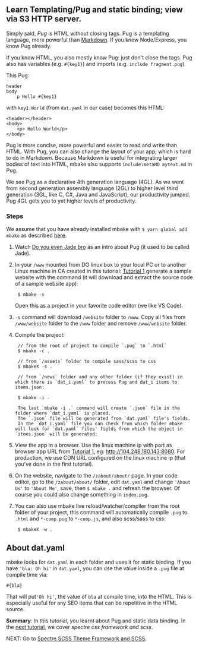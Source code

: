 
## Learn Templating/Pug and static binding; view via S3 HTTP server.

Simply said, _Pug_ is HTML without closing tags. Pug is a templating language, more powerful than [Markdown](http://en.wikipedia.org/wiki/Markdown). If you know Node/Express, you know Pug already.

If you know HTML, you also mostly know Pug: just don't close the tags. Pug also has variables (e.g. `#{key1}`) and imports (e.g. `include fragment.pug`).

This Pug:

    header
    body
        p Hello #{key1}


with `key1:World` (from `dat.yaml` in our case)
becomes this HTML:

    <header></header>
    <body>
        <p> Hello World</p>
    </body>

Pug is more concise, more powerful and easier to read and write than HTML. With Pug, you can also change the layout of your app; which is hard to do in Markdown. Because Markdown is useful for integrating larger bodies of text into HTML, mbake also supports `include:metaMD mytext.md` in Pug.

We see Pug as a declarative 4th generation language (4GL). As we went from second generation assembly language (2GL) to higher level third generation (3GL, like C, C#, Java and JavaScript), our productivity jumped. Pug 4GL gets you to yet higher levels of productivity. 

### Steps

We assume that you have already installed mbake with `$ yarn global add mbake` as described [here](/#how-to-install-mbake).

1. Watch [Do you even Jade bro](http://youtube.com/watch?v=wzAWI9h3q18) as an intro about Pug (it used to be called Jade).

2. In your `/www` mounted from DO linux box to your local PC or to another Linux machine in CA created in this tutorial: [Tutorial 1](/s3_n_webdrive_mount/) generate a sample website with the command (it will download and extract the source code of a sample website app):

        $ mbake -s

      Open this as a project in your favorite code editor (we like VS Code).
      
1. `-s` command will download `/website` folder to `/www`. Copy all files from `/www/website` folder to the `/www` folder and remove `/www/website` folder.

3. Compile the project:

        // from the root of project to compile `.pug` to `.html`
        $ mbake -c .

        // from `/assets` folder to compile sass/scss to css
        $ mbakeX -s .

        // from `/news` folder and any other folder (if they exist) in which there is `dat_i.yaml` to process Pug and dat_i items to items.json:

        $ mbake -i .

        The last `mbake -i .` command will create `.json` file in the folder where `dat_i.yaml` is placed.
        The `.json` file will be generated from `dat.yaml` file's fields.
        In the `dat_i.yaml` file you can check from which folder mbake will look for `dat.yaml` files' fields from which the object in `itmes.json` will be generated:



4. View the app in a browser. Use the linux machine ip with port as browser app URL from [Tutorial 1](/s3_n_webdrive_mount/), eg: http://104.248.180.143:8080. For production, we use CDN URL configured on the linux machine ip (that you've done in the first tutorial).

5. On the website, navigate to the `/zabout/about/` page. In your code editor, go to the `/zabout/about/` folder, edit `dat.yaml` and change `'About Us'` to `'About Me'`, save, then `$ mbake .` and refresh the browser. Of course you could also change something in `index.pug`.

6. You can also use mbake live reload/watcher/compiler from the root folder of your project, this command will automatically compile `.pug` to `.html` and `*-comp.pug` to `*-comp.js`, and also scss/sass to css:

        $ mbakeX -w .

## About dat.yaml
mbake looks for `dat.yaml` in each folder and uses it for static binding. If you have `'bla: Oh hi'` in `dat.yaml`, you can use the value inside a `.pug` file at compile time via:

    #{bla}

That will put`'Oh hi'`, the value of `bla` at compile time, into the HTML. This is especially useful for any SEO items that can be repetitive in the HTML source.

__Summary__: In this tutorial, you learnt about Pug and static data binding. In the [next tutorial](/spectre_n_scss/), we cover _spectre css framework and scss_.

NEXT: Go to [Spectre SCSS Theme Framework and SCSS](/spectre_n_scss/).